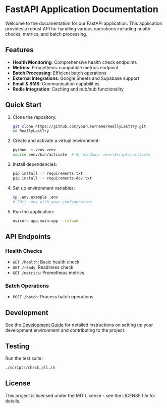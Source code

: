 # FastAPI Application Documentation

Welcome to the documentation for our FastAPI application. This application provides a robust API for handling various operations including health checks, metrics, and batch processing.

## Features

- **Health Monitoring**: Comprehensive health check endpoints
- **Metrics**: Prometheus-compatible metrics endpoint
- **Batch Processing**: Efficient batch operations
- **External Integrations**: Google Sheets and Supabase support
- **Email & SMS**: Communication capabilities
- **Redis Integration**: Caching and pub/sub functionality

## Quick Start

1. Clone the repository:

   ```bash
   git clone https://github.com/yourusername/ReallyLastTry.git
   cd ReallyLastTry
   ```

2. Create and activate a virtual environment:

   ```bash
   python -m venv venv
   source venv/bin/activate  # On Windows: venv\Scripts\activate
   ```

3. Install dependencies:

   ```bash
   pip install -r requirements.txt
   pip install -r requirements-dev.txt
   ```

4. Set up environment variables:

   ```bash
   cp .env.example .env
   # Edit .env with your configuration
   ```

5. Run the application:
   ```bash
   uvicorn app.main:app --reload
   ```

## API Endpoints

### Health Checks

- `GET /health`: Basic health check
- `GET /ready`: Readiness check
- `GET /metrics`: Prometheus metrics

### Batch Operations

- `POST /batch`: Process batch operations

## Development

See the [Development Guide](development/setup.md) for detailed instructions on setting up your development environment and contributing to the project.

## Testing

Run the test suite:

```bash
./scripts/check_all.sh
```

## License

This project is licensed under the MIT License - see the LICENSE file for details.

